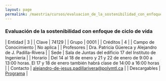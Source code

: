 ```yaml
---
layout: page
permalink: /maestria/cursos/evaluacion_de_la_sostenibilidad_con_enfoque_de_ciclo_de_vida/
---
```


### Evaluación de la sostenibilidad con enfoque de ciclo de vida

| Entidad | 3 |
| Clave | 74129 |
| Grupo | 0001 |
| Créditos | 4 |
| Campo de Conocimiento | No aplica |
| Profesores | Dra. Patricia Güereca y Alejandro de J. Padilla-Rivera |
| Sede | Sala de Juntas del edificio 17 del Instituto de Ingeniería |
| Horario | Del 14 al 18 de enero y 21 y 22 de enero de 9:00 a 13:00 horas. El 17 y 18 de enero también habrá clase de 14:00 a 16:00 horas |
| Contacto | <alejandro-de-jesus.padillarivera@polymtl.ca> |
| Descargables | [Programa](/assets/docs/cursos/evaluacion_sostenibilidad_ciclo_vida.pdf) |

